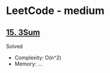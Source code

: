 # LeetCode - medium

## [15. 3Sum](https://leetcode.com/problems/3sum)

Solved

* Complexity: O(n^2)
* Memory: ...
